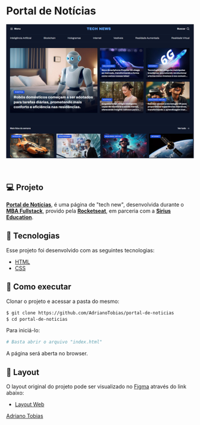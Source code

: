 # Portal de Notícias

![Preview do projeto](/.github/preview.png)

<br>

## 💻 Projeto

**[Portal de Notícias](https://adrianotobias.github.io/portal-de-noticias/)**, é uma página de "tech new", desenvolvida durante o **[MBA Fullstack](https://www.rocketseat.com.br/mba)**, provido pela **[Rocketseat](https://rocketseat.com.br/)**, em parceria com a **[Sirius Education](https://landing.sirius.education/home/)**.


## 🧪 Tecnologias

Esse projeto foi desenvolvido com as seguintes tecnologias:

- [HTML](https://developer.mozilla.org/pt-BR/docs/Web/HTML)
- [CSS](https://developer.mozilla.org/pt-BR/docs/Web/CSS)


## 🚀 Como executar

Clonar o projeto e acessar a pasta do mesmo:

```bash
$ git clone https://github.com/AdrianoTobias/portal-de-noticias
$ cd portal-de-noticias
```

Para iniciá-lo:
```bash
# Basta abrir o arquivo "index.html"
```
A página será aberta no browser.

## 🔖 Layout

O layout original do projeto pode ser visualizado no [Figma](http://figma.com/) através do link abaixo:

- [Layout Web](https://www.figma.com/community/file/1362166020452569562/portal-de-noticias) 



[Adriano Tobias](https://github.com/AdrianoTobias)